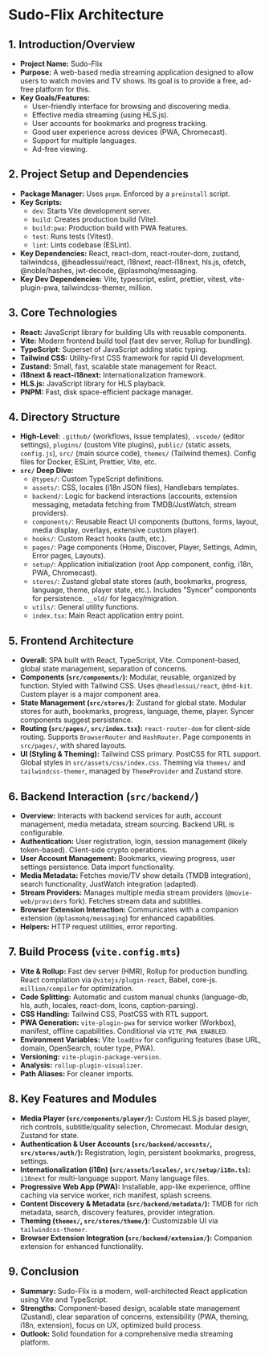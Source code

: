 # Sudo-Flix Architecture

## 1. Introduction/Overview
*   **Project Name:** Sudo-Flix
*   **Purpose:** A web-based media streaming application designed to allow users to watch movies and TV shows. Its goal is to provide a free, ad-free platform for this.
*   **Key Goals/Features:**
    *   User-friendly interface for browsing and discovering media.
    *   Effective media streaming (using HLS.js).
    *   User accounts for bookmarks and progress tracking.
    *   Good user experience across devices (PWA, Chromecast).
    *   Support for multiple languages.
    *   Ad-free viewing.

## 2. Project Setup and Dependencies
*   **Package Manager:** Uses `pnpm`. Enforced by a `preinstall` script.
*   **Key Scripts:**
    *   `dev`: Starts Vite development server.
    *   `build`: Creates production build (Vite).
    *   `build:pwa`: Production build with PWA features.
    *   `test`: Runs tests (Vitest).
    *   `lint`: Lints codebase (ESLint).
*   **Key Dependencies:** React, react-dom, react-router-dom, zustand, tailwindcss, @headlessui/react, i18next, react-i18next, hls.js, ofetch, @noble/hashes, jwt-decode, @plasmohq/messaging.
*   **Key Dev Dependencies:** Vite, typescript, eslint, prettier, vitest, vite-plugin-pwa, tailwindcss-themer, million.

## 3. Core Technologies
*   **React:** JavaScript library for building UIs with reusable components.
*   **Vite:** Modern frontend build tool (fast dev server, Rollup for bundling).
*   **TypeScript:** Superset of JavaScript adding static typing.
*   **Tailwind CSS:** Utility-first CSS framework for rapid UI development.
*   **Zustand:** Small, fast, scalable state management for React.
*   **i18next & react-i18next:** Internationalization framework.
*   **HLS.js:** JavaScript library for HLS playback.
*   **PNPM:** Fast, disk space-efficient package manager.

## 4. Directory Structure
*   **High-Level:** `.github/` (workflows, issue templates), `.vscode/` (editor settings), `plugins/` (custom Vite plugins), `public/` (static assets, `config.js`), `src/` (main source code), `themes/` (Tailwind themes). Config files for Docker, ESLint, Prettier, Vite, etc.
*   **`src/` Deep Dive:**
    *   `@types/`: Custom TypeScript definitions.
    *   `assets/`: CSS, locales (i18n JSON files), Handlebars templates.
    *   `backend/`: Logic for backend interactions (accounts, extension messaging, metadata fetching from TMDB/JustWatch, stream providers).
    *   `components/`: Reusable React UI components (buttons, forms, layout, media display, overlays, extensive custom player).
    *   `hooks/`: Custom React hooks (auth, etc.).
    *   `pages/`: Page components (Home, Discover, Player, Settings, Admin, Error pages, Layouts).
    *   `setup/`: Application initialization (root App component, config, i18n, PWA, Chromecast).
    *   `stores/`: Zustand global state stores (auth, bookmarks, progress, language, theme, player state, etc.). Includes "Syncer" components for persistence. `__old/` for legacy/migration.
    *   `utils/`: General utility functions.
    *   `index.tsx`: Main React application entry point.

## 5. Frontend Architecture
*   **Overall:** SPA built with React, TypeScript, Vite. Component-based, global state management, separation of concerns.
*   **Components (`src/components/`):** Modular, reusable, organized by function. Styled with Tailwind CSS. Uses `@headlessui/react`, `@dnd-kit`. Custom player is a major component area.
*   **State Management (`src/stores/`):** Zustand for global state. Modular stores for auth, bookmarks, progress, language, theme, player. Syncer components suggest persistence.
*   **Routing (`src/pages/`, `src/index.tsx`):** `react-router-dom` for client-side routing. Supports `BrowserRouter` and `HashRouter`. Page components in `src/pages/`, with shared layouts.
*   **UI (Styling & Theming):** Tailwind CSS primary. PostCSS for RTL support. Global styles in `src/assets/css/index.css`. Theming via `themes/` and `tailwindcss-themer`, managed by `ThemeProvider` and Zustand store.

## 6. Backend Interaction (`src/backend/`)
*   **Overview:** Interacts with backend services for auth, account management, media metadata, stream sourcing. Backend URL is configurable.
*   **Authentication:** User registration, login, session management (likely token-based). Client-side crypto operations.
*   **User Account Management:** Bookmarks, viewing progress, user settings persistence. Data import functionality.
*   **Media Metadata:** Fetches movie/TV show details (TMDB integration), search functionality, JustWatch integration (adapted).
*   **Stream Providers:** Manages multiple media stream providers (`@movie-web/providers` fork). Fetches stream data and subtitles.
*   **Browser Extension Interaction:** Communicates with a companion extension (`@plasmohq/messaging`) for enhanced capabilities.
*   **Helpers:** HTTP request utilities, error reporting.

## 7. Build Process (`vite.config.mts`)
*   **Vite & Rollup:** Fast dev server (HMR), Rollup for production bundling. React compilation via `@vitejs/plugin-react`, Babel, core-js. `million/compiler` for optimization.
*   **Code Splitting:** Automatic and custom manual chunks (language-db, hls, auth, locales, react-dom, Icons, caption-parsing).
*   **CSS Handling:** Tailwind CSS, PostCSS with RTL support.
*   **PWA Generation:** `vite-plugin-pwa` for service worker (Workbox), manifest, offline capabilities. Conditional via `VITE_PWA_ENABLED`.
*   **Environment Variables:** Vite `loadEnv` for configuring features (base URL, domain, OpenSearch, router type, PWA).
*   **Versioning:** `vite-plugin-package-version`.
*   **Analysis:** `rollup-plugin-visualizer`.
*   **Path Aliases:** For cleaner imports.

## 8. Key Features and Modules
*   **Media Player (`src/components/player/`):** Custom HLS.js based player, rich controls, subtitle/quality selection, Chromecast. Modular design, Zustand for state.
*   **Authentication & User Accounts (`src/backend/accounts/`, `src/stores/auth/`):** Registration, login, persistent bookmarks, progress, settings.
*   **Internationalization (i18n) (`src/assets/locales/`, `src/setup/i18n.ts`):** `i18next` for multi-language support. Many language files.
*   **Progressive Web App (PWA):** Installable, app-like experience, offline caching via service worker, rich manifest, splash screens.
*   **Content Discovery & Metadata (`src/backend/metadata/`):** TMDB for rich metadata, search, discovery features, provider integration.
*   **Theming (`themes/`, `src/stores/theme/`):** Customizable UI via `tailwindcss-themer`.
*   **Browser Extension Integration (`src/backend/extension/`):** Companion extension for enhanced functionality.

## 9. Conclusion
*   **Summary:** Sudo-Flix is a modern, well-architected React application using Vite and TypeScript.
*   **Strengths:** Component-based design, scalable state management (Zustand), clear separation of concerns, extensibility (PWA, theming, i18n, extension), focus on UX, optimized build process.
*   **Outlook:** Solid foundation for a comprehensive media streaming platform.
